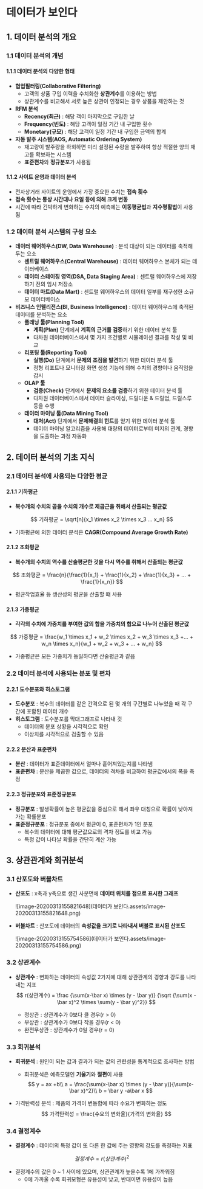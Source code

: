 



# 데이터가 보인다

## 1. 데이터 분석의 개요

### 1.1 데이터 분석의 개념

#### 1.1.1 데이터 분석의 다양한 형태

- **협업필터링(Collaborative Filtering)** 
  - 고객의 상품 구입 이력을 수치화한 **상관계수**를 이용하는 방법
  - 상관계수를 비교해서 서로 높은 상관이 인정되는 경우 상품을 제안하는 것
- **RFM 분석**
  - **Recency(최근)** : 해당 객이 마지막으로 구입한 날
  - **Frequency(빈도)** : 해당 고객이 일정 기간 내 구입한 횟수
  - **Monetary(규모)** : 해당 고객이 일정 기간 내 구입한 금액의 합계
- **자동 발주 시스템(AOS, Automatic Ordering System)** 
  - 재고량이 발주량을 하회하면 미리 설정된 수량을 발주하여 항상 적절한 양의 재고를 확보하는 시스템
  - **표준편차**와 **정규분포**가 사용됨

#### 1.1.2 사이트 운영과 데이터 분석

- 전자상거래 사이트의 운영에서 가장 중요한 수치는 **접속 횟수**
- **접속 횟수는 통상 시간대나 요일 등에 의해 크게 변동**
- 시간에 따라 긴박하게 변화하는 수치의 예측에는 **이동평균법**과 **지수평활법**이 사용됨

### 1.2 데이터 분석 시스템의 구성 요소

- **데이터 웨어하우스(DW, Data Warehouse)** : 분석 대상이 되는 데이터를 축적해두는 요소
  - **센트럴 웨어하우스(Central Warehouse)** : 데이터 웨어하우스 본체가 되는 데이터베이스
  - **데이터 스테이징 영역(DSA, Data Staging Area)** : 센트럴 웨어하우스에 저장하기 전의 임시 저장소
  - **데이터 마트(Data Mart)** : 센트럴 웨어하우스의 데이터 일부를 재구성한 소규모 데이터베이스
- **비즈니스 인텔리전스(BI, Business Intelligence)** : 데이터 웨어하우스에 축적된 데이터를 분석하는 요소
  - **플래닝 툴(Planning Tool)** 
    - **계획(Plan)** 단계에서 **계획의 근거를 검증**하기 위한 데이터 분석 툴
    - 다차원 데이터베이스에서 몇 가지 조건별로 시뮬레이션 결과를 작성 및 비교
  - **리포팅 툴(Reporting Tool)**
    - **실행(Do)** 단계에서 **문제의 조짐을 발견**하기 위한 데이터 분석 툴
    - 정형 리포트나 모니터링 화면 생성 기능에 의해 수치의 경향이나 움직임을 감시
  - **OLAP 툴**
    - **검증(Check)** 단계에서 **문제의 요소를 검증**하기 위한 데이터 분석 툴
    - 다차원 데이터베이스에서 데이터 슬라이싱, 드릴다운 & 드릴업, 드릴스루 등을 수행
  - **데이터 마이닝 툴(Data Mining Tool)**
    - **대처(Act)** 단계에서 **문제해결의 힌트**를 얻기 위한 데이터 분석 툴
    - 데이터 마이닝 알고리즘을 사용해 대량의 데이터로부터 미지의 관계, 경향을 도출하는 과정 자동화

## 2. 데이터 분석의 기초 지식

### 2.1 데이터 분석에 사용되는 다양한 평균

#### 2.1.1 기하평균

- **복수개의 수치의 곱을 수치의 개수로 제곱근을 취해서 산출되는 평균값**

$$
기하평균 = \sqrt[n]{x_1 \times x_2 \times x_3 ... x_n}
$$

- 기하평균에 의한 데이터 분석은 **CAGR(Compound Average Growth Rate)**

#### 2.1.2 조화평균

- **복수개의 수치의 역수를 산술평균한 것을 다시 역수를 취해서 산출되는 평균값**

$$
조화평균 = \frac{n}{\frac{1}{x_1} + \frac{1}{x_2} + \frac{1}{x_3} + ... + \frac{1}{x_n}}
$$

- 평균작업효율 등 생산성의 평균을 산출할 떄 사용

#### 2.1.3 가중평균

- **각각의 수치에 가중치를 부여한 값의 합을 가중치의 합으로 나누어 산출된 평균값**

$$
가중평균 = \frac{w_1 \times x_1 + w_2 \times x_2 + w_3 \times x_3 +... + w_n \times x_n}{w_1 + w_2 + w_3 + ... + w_n}
$$

- 가중평균은 모든 가중치가 동일하다면 산술평균과 같음

### 2.2 데이터 분석에 사용되는 분포 및 편차

#### 2.2.1 도수분포와 히스토그램

- **도수분포** : 복수의 데이터를 같은 간격으로 된 몇 개의 구간별로 나누었을 때 각 구간에 포함된 데이터 개수
- **히스토그램** : 도수분포를 막대그래프로 나타내 것
  - 데이터의 분포 상황을 시각적으로 확인
  - 이상치를 시각적으로 검출할 수 있음

#### 2.2.2 분산과 표준편차

- **분산** : 데이터가 표준데이터에서 얼마나 흩어져있는지를 나타냄
- **표준편차** : 분산을 제곱한 값으로, 데이터의 격차를 비교하여 평균값에서의 폭을 측정

#### 2.2.3 정규분포와 표준정규분포

- **정규분포** : 발생확률이 높은 평균값을 중심으로 해서 좌우 대칭으로 확률이 낮아져가는 확률분포
- **표준정규분포** : 정규분포 중에서 평균이 0, 표준편차가 1인 분포
  - 복수의 데이터에 대해 평균값으로의 격차 정도를 비교 가능
  - 특정 값이 나타날 확률을 간단히 계산 가능

## 3. 상관관계와 회귀분석

### 3.1 산포도와 버블차트

- **산포도** : x축과 y축으로 생긴 사분면에 **데이터 위치를 점으로 표시한 그래프**

  ![image-20200313155821648](데이터가 보인다.assets/image-20200313155821648.png)

- **버블차트** : 산포도에 데이터의 **속성값을 크기로 나타내서 버블로 표시된 산포도**

  ![image-20200313155754586](데이터가 보인다.assets/image-20200313155754586.png)

### 3.2 상관계수

- **상관계수** : 변화하는 데이터의 속성값 2가지에 대해 상관관계의 경향과 강도를 나타내는 지표
  $$
  r(상관계수) = \frac {\sum(x-\bar x) \times (y - \bar y)} {\sqrt {\sum(x - \bar x)^2 \times \sum(y - \bar y)^2}}
  $$

  - 정상관 : 상관계수가 0보다 클 경우(r > 0)
  - 부상관 : 상관계수가 0보다 작을 경우(r < 0)
  - 완전무상관 : 상관계수가 0일 경우(r = 0)

### 3.3 회귀분석

- **회귀분석** : 원인이 되는 값과 결과가 되는 값의 관련성을 통계적으로 조사하는 방법

  - 회귀분석은 예측모델인 **기울기**와 **절편**이 사용
    $$
    y = ax +b\\
    a = \frac{\sum(x-\bar x) \times (y - \bar y)}{\sum(x-\bar x)^2}\\
    b = \bar y -a\bar x
    $$

- 가격탄력성 분석 : 제품의 가격이 변동함에 따라 수요가 변화하는 정도
    $$
    가격탄력성 = \frac{수요의 변화율}{가격의 변화율}
    $$


### 3.4 결정계수

- **결정계수** : 데이터의 특정 값이 또 다른 한 값에 주는 영향의 강도를 측정하는 지표

$$
결정계수 = r(상관계수)^2
$$

- 결정계수의 값은 0 ~ 1 사이에 있으며, 상관관계가 높을수록 1에 가까워짐
  - 0에 가까울 수록 회귀모형은 유용성이 낮고, 반대이면 유용성이 높음